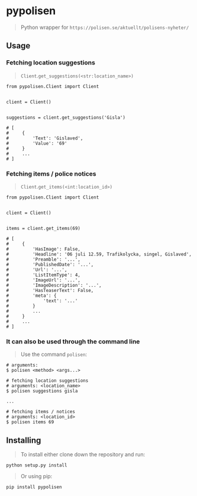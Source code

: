 # pypolisen
> Python wrapper for `https://polisen.se/aktuellt/polisens-nyheter/`


## Usage
### Fetching location suggestions
> `Client`.`get_suggestions(<str:location_name>)`

    from pypolisen.Client import Client


    client = Client()


    suggestions = client.get_suggestions('Gisla')

    # [
    #     {
    #         'Text': 'Gislaved',
    #         'Value': '69'
    #     }
    #     ...
    # ]

### Fetching items / police notices
> `Client`.`get_items(<int:location_id>)`

    from pypolisen.Client import Client


    client = Client()


    items = client.get_items(69)

    # [
    #     {
    #         'HasImage': False,
    #         'Headline': '06 juli 12.59, Trafikolycka, singel, Gislaved',
    #         'Preamble': '...',
    #         'PublishedDate': '...',
    #         'Url': '...',
    #         'ListItemType': 4,
    #         'ImageUrl': '...',
    #         'ImageDescription': '...',
    #         'HasTeaserText': False,
    #         'meta': {
    #             'text': '...'
    #         }
    #         ...
    #     }
    #     ...
    # ]

### It can also be used through the command line
> Use the command `polisen`:

    # arguments:
    $ polisen <method> <args...>

    # fetching location suggestions
    # arguments: <location_name>
    $ polisen suggestions gisla

    ...

    # fetching items / notices
    # arguments: <location_id>
    $ polisen items 69

## Installing
> To install either clone down the repository and run:

    python setup.py install

> Or using pip:

    pip install pypolisen
